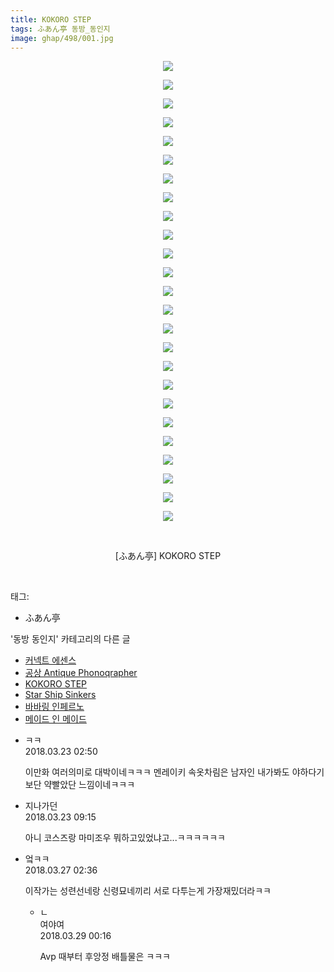 ```yaml
---
title: KOKORO STEP
tags: ふあん亭 동방_동인지
image: ghap/498/001.jpg
---
```

<div class="article">
<p style="text-align: center; clear: none; float: none;"><img src="{{ site.nasurl }}/ghap/498/001.jpg"/></p>
<p style="text-align: center; clear: none; float: none;"><img src="{{ site.nasurl }}/ghap/498/002.jpg"/></p>
<p style="text-align: center; clear: none; float: none;"><img src="{{ site.nasurl }}/ghap/498/003.jpg"/></p>
<p style="text-align: center; clear: none; float: none;"><img src="{{ site.nasurl }}/ghap/498/004.jpg"/></p>
<p style="text-align: center; clear: none; float: none;"><img src="{{ site.nasurl }}/ghap/498/005.jpg"/></p>
<p style="text-align: center; clear: none; float: none;"><img src="{{ site.nasurl }}/ghap/498/006.jpg"/></p>
<p style="text-align: center; clear: none; float: none;"><img src="{{ site.nasurl }}/ghap/498/007.jpg"/></p>
<p style="text-align: center; clear: none; float: none;"><img src="{{ site.nasurl }}/ghap/498/008.jpg"/></p>
<p style="text-align: center; clear: none; float: none;"><img src="{{ site.nasurl }}/ghap/498/009.jpg"/></p>
<p style="text-align: center; clear: none; float: none;"><img src="{{ site.nasurl }}/ghap/498/010.jpg"/></p>
<p style="text-align: center; clear: none; float: none;"><img src="{{ site.nasurl }}/ghap/498/011.jpg"/></p>
<p style="text-align: center; clear: none; float: none;"><img src="{{ site.nasurl }}/ghap/498/012.jpg"/></p>
<p style="text-align: center; clear: none; float: none;"><img src="{{ site.nasurl }}/ghap/498/013.jpg"/></p>
<p style="text-align: center; clear: none; float: none;"><img src="{{ site.nasurl }}/ghap/498/014.jpg"/></p>
<p style="text-align: center; clear: none; float: none;"><img src="{{ site.nasurl }}/ghap/498/015.jpg"/></p>
<p style="text-align: center; clear: none; float: none;"><img src="{{ site.nasurl }}/ghap/498/016.jpg"/></p>
<p style="text-align: center; clear: none; float: none;"><img src="{{ site.nasurl }}/ghap/498/017.jpg"/></p>
<p style="text-align: center; clear: none; float: none;"><img src="{{ site.nasurl }}/ghap/498/018.jpg"/></p>
<p style="text-align: center; clear: none; float: none;"><img src="{{ site.nasurl }}/ghap/498/019.jpg"/></p>
<p style="text-align: center; clear: none; float: none;"><img src="{{ site.nasurl }}/ghap/498/020.jpg"/></p>
<p style="text-align: center; clear: none; float: none;"><img src="{{ site.nasurl }}/ghap/498/021.jpg"/></p>
<p style="text-align: center; clear: none; float: none;"><img src="{{ site.nasurl }}/ghap/498/022.jpg"/></p>
<p style="text-align: center; clear: none; float: none;"><img src="{{ site.nasurl }}/ghap/498/023.jpg"/></p>
<p style="text-align: center; clear: none; float: none;"><img src="{{ site.nasurl }}/ghap/498/024.jpg"/></p>
<p style="text-align: center; clear: none; float: none;"><img src="{{ site.nasurl }}/ghap/498/025.jpg"/></p>
<p style="text-align: center; clear: none; float: none;"><br/></p>
<p style="text-align: center; clear: none; float: none;">[ふあん亭] KOKORO STEP</p>
<p><br/></p>
</div><div class="tagTrail">
<p>태그: </p>
<ul>
<li>ふあん亭</li>
</ul>
</div><div class="another">
<p>'동방 동인지' 카테고리의 다른 글</p>
<ul>
<li><a href="/2016-06-22-ghap_500">커넥트 에센스</a></li>
<li><a href="/2016-06-22-ghap_499">공상 Antique Phonoqrapher</a></li>
<li><a href="/2016-06-22-ghap_498">KOKORO STEP</a></li>
<li><a href="/2016-06-22-ghap_497">Star Ship Sinkers</a></li>
<li><a href="/2016-06-22-ghap_496">바바링 인페르노</a></li>
<li><a href="/2016-06-22-ghap_495">메이드 인 메이드</a></li>
</ul>
</div><div class="cb_module cb_fluid">
<div class="cb_wrt cb_profile">
<div class="comment">
<ul>
<li class="cb_thumb_off" id="comment15224771">
<div class="cb_comment_area">
<div class="cb_info_area">
<div class="cb_section">
<span class="cb_nick_name">ㅋㅋ</span>
</div>
<div class="cb_section">
<span class="cb_date">2018.03.23 02:50 </span>
</div>
</div>
<div class="cb_dsc_comment">
<p class="cb_dsc">
											이만화 여러의미로 대박이네ㅋㅋㅋ 멘레이키 속옷차림은 남자인 내가봐도 야하다기보단 약빨았단 느낌이네ㅋㅋㅋ
										</p>
</div>
</div></li>
<li class="cb_thumb_off" id="comment15224990">
<div class="cb_comment_area">
<div class="cb_info_area">
<div class="cb_section">
<span class="cb_nick_name">지나가던</span>
</div>
<div class="cb_section">
<span class="cb_date">2018.03.23 09:15 </span>
</div>
</div>
<div class="cb_dsc_comment">
<p class="cb_dsc">
											아니 코스즈랑 마미조우 뭐하고있었냐고...ㅋㅋㅋㅋㅋㅋ
										</p>
</div>
</div></li>
<li class="cb_thumb_off" id="comment15228030">
<div class="cb_comment_area">
<div class="cb_info_area">
<div class="cb_section">
<span class="cb_nick_name">엌ㅋㅋ</span>
</div>
<div class="cb_section">
<span class="cb_date">2018.03.27 02:36 </span>
</div>
</div>
<div class="cb_dsc_comment">
<p class="cb_dsc">
											이작가는 성련선네랑 신령묘네끼리 서로 다투는게 가장재밌더라ㅋㅋ
										</p>
</div>
<ul>
<li class="cb_thumb_off" id="comment15229278">
<span class="cb_bu_subnode">ㄴ</span>
<div class="cb_comment_area">
<div class="cb_info_area">
<div class="cb_section">
<span class="cb_nick_name">여야여</span>
</div>
<div class="cb_section">
<span class="cb_date">2018.03.29 00:16 </span>
</div>
</div>
<div class="cb_dsc_comment">
<p class="cb_dsc">
																Avp 때부터 후앙정 배틀물은 ㅋㅋㅋ
															</p>
</div>
</div>
</li>
</ul>
</div></li>
</ul>
</div>
</div><!-- commentList close -->
</div>